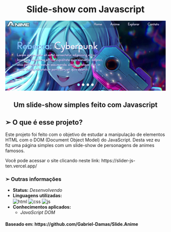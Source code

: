 <h1 align="center"> Slide-show com Javascript </h1>

<img src="./assets/img/pagina.png">

<h2 align="center">Um slide-show simples feito com Javascript</h2>

<h2> ➢ O que é esse projeto? </h2>
<p> 
  Este projeto foi feito com o objetivo de estudar a manipulação de elementos HTML com
  o DOM (Document Object Model) do JavaScript. Desta vez eu fiz uma página simples com
  um slide-show de personagens de animes famosos.
</p>
<p>
  Você pode acessar o site clicando neste link: https://slider-js-ten.vercel.app/
</p>

<h3> ➢ Outras informações </h3>
<ul>
  <li> <strong>Status:</strong> <em>Desenvolvendo</em>
  <li> <strong>Linguagens utilizadas:</strong> <br>
    <div style="display: inline-block;">
      <img align="center" alt="html" height="50px" src="https://cdn.jsdelivr.net/gh/devicons/devicon/icons/html5/html5-plain-wordmark.svg" />       
      <img align="center" alt="css" height="50px" src="https://cdn.jsdelivr.net/gh/devicons/devicon/icons/css3/css3-plain-wordmark.svg" />  
      <img align="center" alt="js" height="50px" src="https://cdn.jsdelivr.net/gh/devicons/devicon/icons/javascript/javascript-plain.svg" />
    </div>
  <li> <strong>Conhecimentos aplicados:</strong>
  <ul>
    <li> <em>JavaScript DOM</em>
  </ul>
</ul>

<h4> Baseado em: https://github.com/Gabriel-Damas/Slide.Anime</h4>
